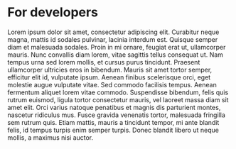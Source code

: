 # For developers

Lorem ipsum dolor sit amet, consectetur adipiscing elit. Curabitur neque magna, mattis id sodales pulvinar, lacinia interdum est. Quisque semper diam et malesuada sodales. Proin in mi ornare, feugiat erat ut, ullamcorper mauris. Nunc convallis diam lorem, vitae sagittis tellus consequat ut. Nam tempus urna sed lorem mollis, et cursus purus tincidunt. Praesent ullamcorper ultricies eros in bibendum. Mauris sit amet tortor semper, efficitur elit id, vulputate ipsum. Aenean finibus scelerisque orci, eget molestie augue vulputate vitae. Sed commodo facilisis tempus. Aenean fermentum aliquet lorem vitae commodo. Suspendisse bibendum, felis quis rutrum euismod, ligula tortor consectetur mauris, vel laoreet massa diam sit amet elit. Orci varius natoque penatibus et magnis dis parturient montes, nascetur ridiculus mus. Fusce gravida venenatis tortor, malesuada fringilla sem rutrum quis. Etiam mattis, mauris a tincidunt tempor, mi ante blandit felis, id tempus turpis enim semper turpis. Donec blandit libero ut neque mollis, a maximus nisi auctor.
